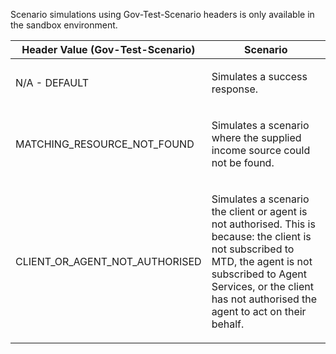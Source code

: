 <p>Scenario simulations using Gov-Test-Scenario headers is only available in the sandbox environment.</p>
<table>
    <thead>
        <tr>
            <th>Header Value (Gov-Test-Scenario)</th>
            <th>Scenario</th>
        </tr>
    </thead>
    <tbody>
       <tr>
            <td><p>N/A - DEFAULT</p></td>
            <td><p>Simulates a success response.</p></td>
       </tr> 
        <tr>
            <td><p>MATCHING_RESOURCE_NOT_FOUND</p></td>
            <td><p>Simulates a scenario where the supplied income source could not be found.</p></td>
        </tr>
        <tr>
            <td><p>CLIENT_OR_AGENT_NOT_AUTHORISED</p></td>
            <td><p>Simulates a scenario the client or agent is not authorised. This is because: the client is not subscribed to MTD, the agent is not subscribed to Agent Services, or the client has not authorised the agent to act on their behalf.</p></td>
        </tr> 
    </tbody>
</table>
